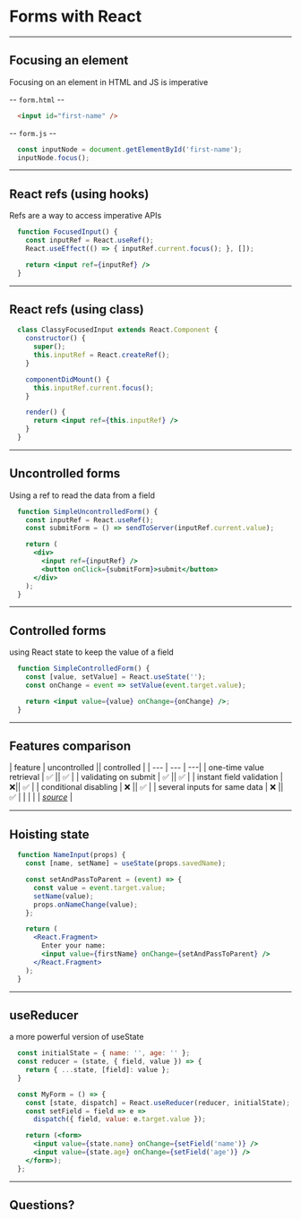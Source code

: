 # Forms with React

---

## Focusing an element

Focusing on an element in HTML and JS is imperative

-- `form.html` --
```html
  <input id="first-name" />
```
-- `form.js` --
```js
  const inputNode = document.getElementById('first-name');
  inputNode.focus();
```

---

## React refs (using hooks)

Refs are a way to access imperative APIs

```jsx
  function FocusedInput() {
    const inputRef = React.useRef();
    React.useEffect(() => { inputRef.current.focus(); }, []);

    return <input ref={inputRef} />
  }
```

---

## React refs (using class)

```jsx
  class ClassyFocusedInput extends React.Component {
    constructor() {
      super();
      this.inputRef = React.createRef();
    }

    componentDidMount() {
      this.inputRef.current.focus();
    }

    render() {
      return <input ref={this.inputRef} />
    }
  }
```

---

## Uncontrolled forms

Using a ref to read the data from a field

```jsx
  function SimpleUncontrolledForm() {
    const inputRef = React.useRef();
    const submitForm = () => sendToServer(inputRef.current.value);

    return (
      <div>
        <input ref={inputRef} />
        <button onClick={submitForm}>submit</button>
      </div>
    );
  }
```

---

## Controlled forms

using React state to keep the value of a field

```jsx
  function SimpleControlledForm() {
    const [value, setValue] = React.useState('');
    const onChange = event => setValue(event.target.value);

    return <input value={value} onChange={onChange} />;
  }
```

---

## Features comparison

|  feature | uncontrolled || controlled |
| --- | --- | ---|
| one-time value retrieval |	✅ ||	✅ |
| validating on submit | ✅ || ✅ |
| instant field validation | ❌|| ✅ |
| conditional disabling | ❌ || ✅ |
| several inputs for same data | ❌ || ✅ |
| | | | *[source](https://goshakkk.name/controlled-vs-uncontrolled-inputs-react/)* |

---

## Hoisting state

```jsx
  function NameInput(props) {
    const [name, setName] = useState(props.savedName);

    const setAndPassToParent = (event) => {
      const value = event.target.value;
      setName(value);
      props.onNameChange(value);
    };

    return (
      <React.Fragment>
        Enter your name:
        <input value={firstName} onChange={setAndPassToParent} />
      </React.Fragment>
    );
  }
```

---

## useReducer

a more powerful version of useState

```jsx
  const initialState = { name: '', age: '' };
  const reducer = (state, { field, value }) => {
    return { ...state, [field]: value };
  }

  const MyForm = () => {
    const [state, dispatch] = React.useReducer(reducer, initialState);
    const setField = field => e =>
      dispatch({ field, value: e.target.value });

    return (<form>
      <input value={state.name} onChange={setField('name')} />
      <input value={state.age} onChange={setField('age')} />
    </form>);
  };

```
---

## Questions?
